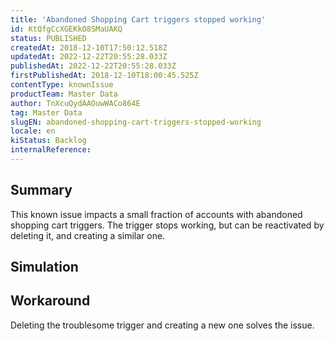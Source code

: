 ```yaml
---
title: 'Abandoned Shopping Cart triggers stopped working'
id: KtQfgCcXGEKkO8SMaUAKQ
status: PUBLISHED
createdAt: 2018-12-10T17:50:12.518Z
updatedAt: 2022-12-22T20:55:28.033Z
publishedAt: 2022-12-22T20:55:28.033Z
firstPublishedAt: 2018-12-10T18:00:45.525Z
contentType: knownIssue
productTeam: Master Data
author: TnXcuQydAAOuwWACo864E
tag: Master Data
slugEN: abandoned-shopping-cart-triggers-stopped-working
locale: en
kiStatus: Backlog
internalReference: 
---
```


## Summary

This known issue impacts a small fraction of accounts with abandoned shopping cart triggers.  The trigger stops working, but can be reactivated by deleting it, and creating a similar one.

## Simulation



## Workaround

Deleting the troublesome trigger and creating a new one solves the issue.

